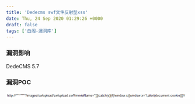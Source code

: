 ```yaml
---
title: 'Dedecms swf文件反射型xss'
date: Thu, 24 Sep 2020 01:29:26 +0000
draft: false
tags: ['白阁-漏洞库']
---
```


### 漏洞影响

DedeCMS 5.7

### 漏洞POC

![](Dedecms%20swf%E6%96%87%E4%BB%B6%E5%8F%8D%E5%B0%84%E5%9E%8Bxss/16009109271.png)